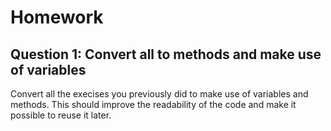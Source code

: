 # Homework

## Question 1: Convert all to methods and make use of variables
Convert all the execises you previously did to make use of variables and methods. This should improve the readability of the code and make it possible to reuse it later.